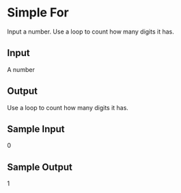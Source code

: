 # Simple For

Input a number. Use a loop to count how many digits it has.


## Input
A number

## Output
Use a loop to count how many digits it has.

## Sample Input
0

## Sample Output
1

